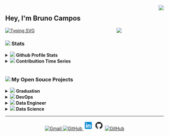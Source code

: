  <img align="right" src="https://visitor-badge.laobi.icu/badge?page_id=brunocampos01.visitor-badgee&color=green&style=flat-square">

## Hey, I'm Bruno Campos
<img src="https://user-images.githubusercontent.com/12896018/147709965-2ff74702-cef4-42bb-9cd6-2c5ca92e225e.gif" align="right" width="150px">

<p align="left">
  <a href="https://readme-typing-svg.herokuapp.com?color=0353B1&lines=Software+Engineer;8%2B+years+of+coding+experience;Always+learninig+new+things)]></a>
</p>

[![Typing SVG](https://readme-typing-svg.herokuapp.com?color=035DC5&lines=Software+Engineer;%2B8+years+of+coding+experience;Always+learninig+new+things)](https://git.io/typing-svg)

<!-- #### :memo: 2021 Goals:
- [ ] Contribute and publish more open source projects.
- [ ] Publish my first SaaS project.
- [ ] Improve and expand my freelancing business. -->

### <a href="#"><img src="https://img.icons8.com/material/24/000000/futures--v1.png"/></a> Stats
<!-- [![Readme Card](https://github-readme-stats.vercel.app/api/pin/?username=brunocampos01&repo=devops&icon_color=79ff97&text_color=9f9f9f&bg_color=151515)](https://github.com/brunocampos01/devops)
 -->
<details>	
  <summary><b>  <a href="#"><img src="https://img.icons8.com/material/24/000000/github-2.png"/></a> Github Profile Stats</b></summary>
  <img height="180em" src="https://github-readme-stats.vercel.app/api?username=brunocampos01&show_icons=true&count_private=true&theme=react&hide_border=true&bg_color=1F222E&title_color=79ff97&icon_color=79ff97" />
  <img height="180em" src="https://github-readme-stats.vercel.app/api/top-langs/?username=brunocampos01&exclude_repo=machine-learning,finding-donors,porto-seguro-safe-driver-prediction,tcc-ufsc-grad,analise-gastos-senadores-CEAPS,stock-price-and-indexes-scraper,challenge-indicium,challenge-keyrus,allstate-claims-severity,personal-blog&langs_count=8&layout=compact&theme=react&hide_border=true&bg_color=1F222E&title_color=79ff97&icon_color=79ff97"/>
  <br/>
</details>

<details>	
  <summary><b>  <a href="#"><img src="https://img.icons8.com/material-outlined/24/000000/minimum-value.png"/></a> Contribuition Time Series</b></summary>
  <img src="https://activity-graph.herokuapp.com/graph?username=brunocampos01&theme=react-dark&bg_color=20232a&hide_border=true" width="100%"/>
</details>

<br/>

### <a href="#"><img src="https://img.icons8.com/material/24/000000/open-source.png"/></a> My Open Souce Projects
<details>
  <summary><b> <a href="#"><img src="https://img.icons8.com/material/24/000000/graduation-cap--v1.png"/></a> Graduation</b></summary>
  <table>
    <thead align="center">
      <tr border: none;>
	<td><b><a href="#"></a>Projects</b></td>
        <td><b><a href="#"></a>Summary</b></td>
      </tr>
    </thead>
    <tbody>
      <tr>
      	<td><a href="https://github.com/brunocampos01/teoria-da-computacao"><b>Teoria da Computação</b></a></td>
      	<td><a href="#"></a> <img alt="Summary" src="https://github-readme-stats.vercel.app/api/pin/?username=brunocampos01&repo=teoria-da-computacao&icon_color=79ff97&text_color=9f9f9f&bg_color=151515"/></td>
      </tr>
      <tr>
	<td><a href="https://github.com/brunocampos01/introducao-a-programacao-orientada-a-objetos"><b>Introdução a Programação Orientada à Objetos</b></a>	   </td>
        <td><img alt="Summary" src="https://github-readme-stats.vercel.app/api/pin/?username=brunocampos01&repo=introducao-a-programacao-orientada-a-objetos&icon_color=79ff97&text_color=9f9f9f&bg_color=151515"/>
	</td>
      </tr>
      <tr>
	<td><a href="https://github.com/brunocampos01/desenvolvimento-de-sistemas"><b>Desenvolvimento de Sistemas</b></a></td>
        <td><img alt="Summary" src="https://github-readme-stats.vercel.app/api/pin/?username=brunocampos01&repo=desenvolvimento-de-sistemas&icon_color=79ff97&text_color=9f9f9f&bg_color=151515"/></td>
      </tr>
      <tr>
	<td><a href="https://github.com/brunocampos01/organizacao-e-arquitetura-de-computadores"><b>Organização e Arquitetura de Computadores</b></a></td>
        <td><img alt="Summary" src="https://github-readme-stats.vercel.app/api/pin/?username=brunocampos01&repo=organizacao-e-arquitetura-de-computadores&icon_color=79ff97&text_color=9f9f9f&bg_color=151515"/></td>
      </tr>
      <tr>
	<td><a href="https://github.com/brunocampos01/banco-de-dados"><b>Banco de Dados</b></a></td>
        <td><img alt="Summary" src="https://github-readme-stats.vercel.app/api/pin/?username=brunocampos01&repo=banco-de-dados&icon_color=79ff97&text_color=9f9f9f&bg_color=151515"/></td>
      </tr>
      <tr>
	<td><a href="https://github.com/brunocampos01/programacao-paralela-e-distribuida"><b>Programacao Paralela e Distribuida</b></a></td>
        <td><img alt="Summary" src="https://github-readme-stats.vercel.app/api/pin/?username=brunocampos01&repo=programacao-paralela-e-distribuida&icon_color=79ff97&text_color=9f9f9f&bg_color=151515"/></td>
      </tr>
      <tr>
	<td><a href="https://github.com/brunocampos01/game-craps"><b>Engenharia de Software (game)</b></a></td>
        <td><img alt="Summary" src="https://github-readme-stats.vercel.app/api/pin/?username=brunocampos01&repo=game-craps&icon_color=79ff97&text_color=9f9f9f&bg_color=151515"/></td>
      </tr>
      <tr>
	<td><a href="https://github.com/brunocampos01/prolog-language"><b>Prolog</b></a></td>
        <td><img alt="Summary" src="https://github-readme-stats.vercel.app/api/pin/?username=brunocampos01&repo=prolog-language&icon_color=79ff97&text_color=9f9f9f&bg_color=151515"/></td>
      </tr>
      <tr>
	<td><a href="https://github.com/brunocampos01/compiladores"><b>Compiladores</b></a></td>
        <td><img alt="Summary" src="https://github-readme-stats.vercel.app/api/pin/?username=brunocampos01&repo=compiladores&icon_color=79ff97&text_color=9f9f9f&bg_color=151515"/></td>
      </tr>
      <tr>
	<td><a href="https://github.com/brunocampos01/inteligencia-artificial"><b>Inteligencia Artificial</b></a></td>
        <td><img alt="Summary" src="https://github-readme-stats.vercel.app/api/pin/?username=brunocampos01&repo=inteligencia-artificial&icon_color=79ff97&text_color=9f9f9f&bg_color=151515"/></td>
      </tr>
      <tr>
	<td><a href="https://github.com/brunocampos01/redes-de-computadores"><b>Redes de Computadores</b></a></td>
        <td><img alt="Stars" src="https://github-readme-stats.vercel.app/api/pin/?username=brunocampos01&repo=redes-de-computadores&icon_color=79ff97&text_color=9f9f9f&bg_color=151515"/></td>
      </tr>
      <tr>
	<td><a href="https://github.com/brunocampos01/seguranca-de-redes"><b>Seguranca de Redes</b></a></td>
        <td><img alt="Stars" src="https://github-readme-stats.vercel.app/api/pin/?username=brunocampos01&repo=seguranca-de-redes&icon_color=79ff97&text_color=9f9f9f&bg_color=151515"/></td>
      </tr>  
      <tr>
	<td><a href="https://github.com/brunocampos01/forecast-of-time-series-with-stock-data"><b>TCC</b></a></td>
        <td><img alt="Stars" src="https://github-readme-stats.vercel.app/api/pin/?username=brunocampos01&repo=forecast-of-time-series-with-stock-data&icon_color=79ff97&text_color=9f9f9f&bg_color=151515"/></td>
      </tr>
    </tbody>
  </table>
  <br />
</details>

<details>
  <summary><b> <a href="#"><img src="https://img.icons8.com/material/24/000000/docker.png"/></a> DevOps</b></summary>
  <table>
    <thead align="center">
      <tr border: none;>
        <td><b>Projects</b></td>
        <td><b>Summary</b></td>
      </tr>
    </thead>
    <tbody>
      <tr>
      	<td><a href="https://github.com/brunocampos01/devops"><b>DevOps</b></a></td>
      	<td><a href="#"></a> <img alt="Summary" src="https://github-readme-stats.vercel.app/api/pin/?username=brunocampos01&repo=devops&icon_color=79ff97&text_color=9f9f9f&bg_color=151515"/></td>
      </tr>
      <tr>
      	<td><a href="https://github.com/brunocampos01/home-sweet-home"><b>My Personal Configuration</b></a></td>
      	<td><a href="#"></a> <img alt="Summary" src="https://github-readme-stats.vercel.app/api/pin/?username=brunocampos01&repo=home-sweet-home&icon_color=79ff97&text_color=9f9f9f&bg_color=151515"/></td>
      </tr>	
      <tr>
      	<td><a href="https://github.com/brunocampos01/encrypt-file"><b>Encrypt File</b></a></td>
      	<td><a href="#"></a> <img alt="Summary" src="https://github-readme-stats.vercel.app/api/pin/?username=brunocampos01&repo=encrypt-file&icon_color=79ff97&text_color=9f9f9f&bg_color=151515"/></td>
      </tr>
      <tr>
      	<td><a href="https://github.com/brunocampos01/showenv"><b>Show Enviroment</b></a></td>
      	<td><a href="#"></a> <img alt="Summary" src="https://github-readme-stats.vercel.app/api/pin/?username=brunocampos01&repo=showenv&icon_color=79ff97&text_color=9f9f9f&bg_color=151515"/></td>
      </tr>	    
    </tbody>
  </table>
  <br />
</details>

<details>
  <summary><b> <a href="#"><img src="https://img.icons8.com/material/24/000000/elephant.png"/></a> Data Engineer</b></summary>
  <table>
    <thead align="center">
      <tr border: none;>
        <td><b>Projects</b></td>
        <td><b>Summary</b></td>
      </tr>
    </thead>
    <tbody>
	<tr>
      	</tr>
	<tr>
      	<td><a href="https://github.com/brunocampos01/becoming-a-expert-python"><b>Becoming a Expert Python</b></a></td>
      	<td><a href="#"></a> <img alt="Summary" src="https://github-readme-stats.vercel.app/api/pin/?username=brunocampos01&repo=becoming-a-expert-python&icon_color=79ff97&text_color=9f9f9f&bg_color=151515"/></td>
      </tr>
      <tr>
      	<td><a href="https://github.com/brunocampos01/automated-business-intelligence-at-azure"><b>Automated Business Intelligence at Azure</b></a></td>
      	<td><a href="#"></a> <img alt="Summary" src="https://github-readme-stats.vercel.app/api/pin/?username=brunocampos01&repo=automated-business-intelligence-at-azure&icon_color=79ff97&text_color=9f9f9f&bg_color=151515"/></td>
      </tr>
      <tr>
      	<td><a href="https://github.com/brunocampos01/becoming-a-expert-data-engineering"><b>Becoming a Expert Data Engineering</b></a></td>
      	<td><a href="#"></a> <img alt="Summary" src="https://github-readme-stats.vercel.app/api/pin/?username=brunocampos01&repo=becoming-a-expert-data-engineering&icon_color=79ff97&text_color=9f9f9f&bg_color=151515"/></td>
      </tr>
	<tr>
      	  <td><a href="https://github.com/brunocampos01/stock-price-and-indexes-scraper"><b>Stock Price and Indexes Scraper</b></a></td>
      	  <td><a href="#"></a> <img alt="Summary" src="https://github-readme-stats.vercel.app/api/pin/?username=brunocampos01&repo=stock-price-and-indexes-scraper&icon_color=79ff97&text_color=9f9f9f&bg_color=151515"/></td>
      </tr>
      <tr>
      	<td><a href="https://github.com/brunocampos01/pyssas"><b>Python API to handler SSAS</b></a></td>
      	<td><a href="#"></a> <img alt="Summary" src="https://github-readme-stats.vercel.app/api/pin/?username=brunocampos01&repo=pyssas&icon_color=79ff97&text_color=9f9f9f&bg_color=151515"/></td>
      </tr>	    
    </tbody>
  </table>
  <br />
</details>

<details>
  <summary><b>  <a href="#"><img src="https://img.icons8.com/material/24/000000/test-tube--v1.png"/></a> Data Science</b></summary>
  <table>
    <thead align="center">
      <tr border: none;>
        <td><b>Projects</b></td>
        <td><b>Summary</b></td>
      </tr>
    </thead>
    <tbody>
	<tr>
      		<td><a href="https://github.com/brunocampos01/finding-donors"><b>Finding Donors</b></a></td>
      		<td><a href="#"></a> <img alt="Summary" src="https://github-readme-stats.vercel.app/api/pin/?username=brunocampos01&repo=finding-donors&icon_color=79ff97&text_color=9f9f9f&bg_color=151515"/></td>
      	</tr>
	<tr>
      		<td><a href="https://github.com/brunocampos01/porto-seguro-safe-driver-prediction"><b>Porto Seguro Safe Driver Prediction</b></a></td>
      		<td><a href="#"></a> <img alt="Summary" src="https://github-readme-stats.vercel.app/api/pin/?username=brunocampos01&repo=porto-seguro-safe-driver-prediction&icon_color=79ff97&text_color=9f9f9f&bg_color=151515"/></td>
      	</tr>
	<tr>
      		<td><a href="https://github.com/brunocampos01/predict-which-customers-a-call-center-should-contact"><b>Predict Which Customers a Call Center Should Contact</b></a></td>
      		<td><a href="#"></a> <img alt="Summary" src="https://github-readme-stats.vercel.app/api/pin/?username=brunocampos01&repo=predict-which-customers-a-call-center-should-contact&icon_color=79ff97&text_color=9f9f9f&bg_color=151515"/></td>
      	</tr>
	</tr>
	    	<tr>
      		<td><a href="https://github.com/brunocampos01/predicting-retail-churn-with-azure-ml-studio"><b>Predicting Retail Churn with Azure ML Studio</b></a></td>
      		<td><a href="#"></a> <img alt="Summary" src="https://github-readme-stats.vercel.app/api/pin/?username=brunocampos01&repo=predicting-retail-churn-with-azure-ml-studio&icon_color=79ff97&text_color=9f9f9f&bg_color=151515"/></td>
      	</tr>
	<tr>
      		<td><a href="https://github.com/brunocampos01/federated-learning-for-text-generation"><b>Federated Learning for Text Generation</b></a></td>
      		<td><a href="#"></a> <img alt="Summary" src="https://github-readme-stats.vercel.app/api/pin/?username=brunocampos01&repo=federated-learning-for-text-generation&icon_color=79ff97&text_color=9f9f9f&bg_color=151515"/></td>
      	</tr>
	<tr>
      		<td><a href="https://github.com/brunocampos01/allstate-claims-severity"><b>Allstate Claims Severity</b></a></td>
      		<td><a href="#"></a> <img alt="Summary" src="https://github-readme-stats.vercel.app/api/pin/?username=brunocampos01&repo=allstate-claims-severity&icon_color=79ff97&text_color=9f9f9f&bg_color=151515"/></td>
      	</tr>
    </tbody>
  </table>
  <br />
</details>

<!-- 
<details>
  <summary><b>  <a href="#"><img src="https://img.icons8.com/metro/24/000000/serial-tasks.png"/></a> MLOps</b></summary>
  <table>
    <thead align="center">
      <tr border: none;>
        <td><b>Projects</b></td>
        <td><b>Summary</b></td>
      </tr>
    </thead>
    <tbody>
    </tbody>
  </table>
  <br />
</details> -->




<!-- 
<details>		
  <summary><b>⚙️ Things I use to get stuff done</b></summary>
  	<ul>
  	    <li><b>OS:</b> Ubuntu 20.04</li>
  	    <li><b>Browser: </b> Brave</li>
	    <li><b>Terminal: </b> Bash: Oh My Bash</li>
	    <li><b>Code Editor:</b> VSCode + Pycharm</li>
	    <li><b>To Stay Updated:</b> Dev.to, Medium, Linkedin and Twitter.</li>
	    <br />
	⚛️ Checkout My Personal Configrations <a href="https://github.com/brunocampos01/home-sweet-home">Here</a>.
	</ul>	
</details> -->


<!-- <h4 align="center">
  <a href="https://github.com/brunocampos01?tab=repositories" title="Show Repositories">🔎 Show More 🔍</a>
</h4>
 -->
 
---

<p  align="center">
<a href="mailto:brunocampos01@gmail.com" target="_blank"><img src="https://github.com/brunocampos01/devops/blob/master/images/email.png" alt="Gmail" width="30">
</a>
<a href="https://stackoverflow.com/users/8329698/bruno-campos" target="_blank"><img src="https://github.com/brunocampos01/devops/blob/master/images/stackoverflow.png" alt="GitHub" width="30">
</a>
<a href="https://www.linkedin.com/in/brunocampos01" target="_blank"><img src="https://github.com/brunocampos01/devops/blob/master/images/linkedin.png" alt="LinkedIn" width="30"></a>
<a href="https://github.com/brunocampos01" target="_blank"><img src="https://github.com/brunocampos01/devops/blob/master/images/github.png" alt="GitHub" width="30"></a>
<a href="https://medium.com/@brunocampos01" target="_blank"><img src="https://github.com/brunocampos01/devops/blob/master/images/medium.png" alt="GitHub" width="30">
</a>
</p>
